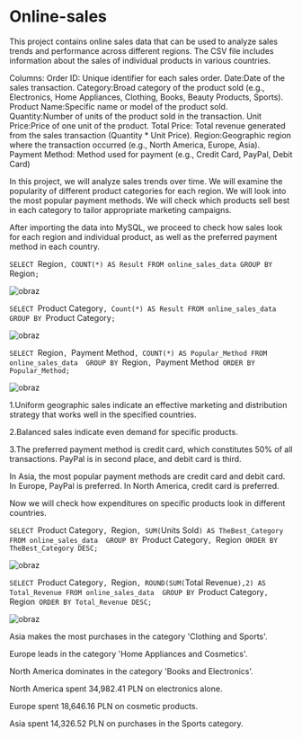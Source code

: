 # Online-sales
This project contains online sales data that can be used to analyze sales trends and performance across different regions. 
The CSV file includes information about the sales of individual products in various countries.

Columns:
  Order ID: Unique identifier for each sales order.
  Date:Date of the sales transaction.
  Category:Broad category of the product sold (e.g., Electronics, Home Appliances, Clothing, Books, Beauty Products, Sports).
  Product Name:Specific name or model of the product sold.
  Quantity:Number of units of the product sold in the transaction.
  Unit Price:Price of one unit of the product.
  Total Price: Total revenue generated from the sales transaction (Quantity * Unit Price).
  Region:Geographic region where the transaction occurred (e.g., North America, Europe, Asia).
  Payment Method: Method used for payment (e.g., Credit Card, PayPal, Debit Card)

In this project, we will analyze sales trends over time. We will examine the popularity of different product categories for each region. 
We will look into the most popular payment methods. We will check which products sell best in each category to tailor appropriate marketing campaigns.

After importing the data into MySQL, we proceed to check how sales look for each region and individual product, as well as the preferred payment method in each country.

`SELECT `Region`, COUNT(*) AS Result FROM online_sales_data GROUP BY `Region`;`

![obraz](https://github.com/biku89/Online-sales/assets/169537978/3c9ff300-b8d6-476f-ab45-7e5d1a61a23a)

`SELECT `Product Category`, Count(*) AS Result FROM online_sales_data GROUP BY `Product Category`;`

![obraz](https://github.com/biku89/Online-sales/assets/169537978/9832882f-a287-4ef5-8ae0-bee952046e8b)

`SELECT `Region`, `Payment Method`, COUNT(*) AS Popular_Method FROM online_sales_data 
GROUP BY `Region`, `Payment Method`
ORDER BY Popular_Method;`

![obraz](https://github.com/biku89/Online-sales/assets/169537978/8f3cc486-80cb-4fe9-b206-c29caeb0fbf1)

1.Uniform geographic sales indicate an effective marketing and distribution strategy that works well in the specified countries.

2.Balanced sales indicate even demand for specific products.

3.The preferred payment method is credit card, which constitutes 50% of all transactions. PayPal is in second place, and debit card is third.

  In Asia, the most popular payment methods are credit card and debit card.
  In Europe, PayPal is preferred.
  In North America, credit card is preferred.


Now we will check how expenditures on specific products look in different countries.

`SELECT `Product Category`, `Region`, SUM(`Units Sold`) AS TheBest_Category FROM online_sales_data 
GROUP BY `Product Category`, `Region`
ORDER BY TheBest_Category DESC;`

![obraz](https://github.com/biku89/Online-sales/assets/169537978/cc672f4f-1962-4783-bbc8-43f5ac8a8c8c)

`SELECT `Product Category`, `Region`, ROUND(SUM(`Total Revenue`),2) AS Total_Revenue FROM online_sales_data 
GROUP BY `Product Category`, `Region`
ORDER BY Total_Revenue DESC;`

![obraz](https://github.com/biku89/Online-sales/assets/169537978/66dcd61b-8a7b-4ec2-b1b0-49fc65788864)

Asia makes the most purchases in the category 'Clothing and Sports'.

Europe leads in the category 'Home Appliances and Cosmetics'.

North America dominates in the category 'Books and Electronics'.

North America spent 34,982.41 PLN on electronics alone.

Europe spent 18,646.16 PLN on cosmetic products.

Asia spent 14,326.52 PLN on purchases in the Sports category.



